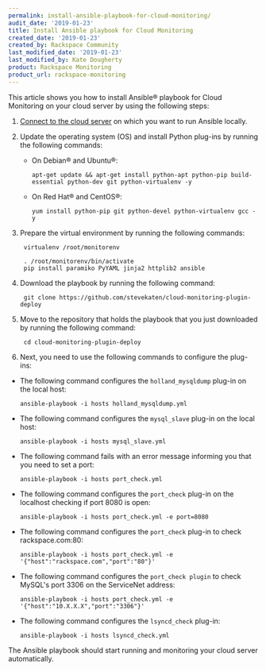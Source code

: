 ```yaml
---
permalink: install-ansible-playbook-for-cloud-monitoring/
audit_date: '2019-01-23'
title: Install Ansible playbook for Cloud Monitoring
created_date: '2019-01-23'
created_by: Rackspace Community
last_modified_date: '2019-01-23'
last_modified_by: Kate Dougherty
product: Rackspace Monitoring
product_url: rackspace-monitoring
---
```


This article shows you how to install Ansible&reg; playbook for Cloud
Monitoring on your cloud server by using the following steps:

1. [Connect to the cloud server](/how-to/connect-to-a-cloud-server/) on which
   you want to run Ansible locally.

2. Update the operating system (OS) and install Python plug-ins by running the
   following commands:

   - On Debian&reg; and Ubuntu&reg;:

         apt-get update && apt-get install python-apt python-pip build-essential python-dev git python-virtualenv -y

   - On Red Hat&reg; and CentOS&reg;:

         yum install python-pip git python-devel python-virtualenv gcc -y

3. Prepare the virtual environment by running the following commands:

        virtualenv /root/monitorenv

        . /root/monitorenv/bin/activate
        pip install paramiko PyYAML jinja2 httplib2 ansible

4. Download the playbook by running the following command:

        git clone https://github.com/stevekaten/cloud-monitoring-plugin-deploy

5. Move to the repository that holds the playbook that you just downloaded by
   running the following command:

        cd cloud-monitoring-plugin-deploy

6. Next, you need to use the following commands to configure the plug-ins:

  - The following command configures the `holland_mysqldump` plug-in on the
    local host:

        ansible-playbook -i hosts holland_mysqldump.yml

  - The following command configures the `mysql_slave` plug-in on the local
    host:

        ansible-playbook -i hosts mysql_slave.yml

  - The following command fails with an error message informing you that you
    need to set a port:

        ansible-playbook -i hosts port_check.yml

  - The following command configures the `port_check` plug-in on the localhost
    checking if port 8080 is open:

        ansible-playbook -i hosts port_check.yml -e port=8080

  - The following command configures the `port_check` plug-in to check
    rackspace.com:80:

        ansible-playbook -i hosts port_check.yml -e '{"host":"rackspace.com","port":"80"}'

  - The following command configures the `port_check plugin` to check MySQL's
    port 3306 on the ServiceNet address:

        ansible-playbook -i hosts port_check.yml -e '{"host":"10.X.X.X","port":"3306"}'

  - The following command configures the `lsyncd_check` plug-in:

        ansible-playbook -i hosts lsyncd_check.yml

The Ansible playbook should start running and monitoring your cloud server
automatically.
